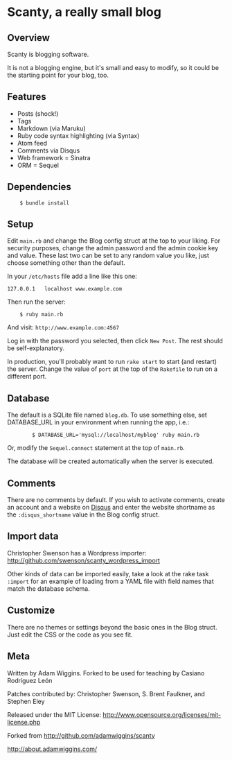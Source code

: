 # Scanty, a really small blog

## Overview

Scanty is blogging software.  

It is not a blogging engine, but it's small and easy to modify, so it could be
the starting point for your blog, too.

## Features

* Posts (shock!)
* Tags
* Markdown (via Maruku)
* Ruby code syntax highlighting (via Syntax)
* Atom feed
* Comments via Disqus
* Web framework = Sinatra
* ORM = Sequel

## Dependencies

        $ bundle install

## Setup

Edit `main.rb` and change the Blog config struct at the top to your liking.  For
security purposes, change the admin password and the admin cookie key and
value.  These last two can be set to any random value you like, just choose
something other than the default.

In your `/etc/hosts` file add a line like this one:

    127.0.0.1   localhost www.example.com

Then run the server:

        $ ruby main.rb

And visit: `http://www.example.com:4567`

Log in with the password you selected, then click `New Post`.  The rest should be
self-explanatory.

In production, you'll probably want to run `rake start` to start (and restart)
the server.  Change the value of `port` at the top of the `Rakefile` to run on a
different port.

## Database

The default is a SQLite file named `blog.db`.  To use something else, set
DATABASE_URL in your environment when running the app, i.e.:

            $ DATABASE_URL='mysql://localhost/myblog' ruby main.rb

Or, modify the `Sequel.connect` statement at the top of `main.rb`.

The database will be created automatically when the server is executed.

## Comments

There are no comments by default.  If you wish to activate comments, create an
account and a website on [Disqus](disqus.com) and enter the website shortname as
the `:disqus_shortname` value in the Blog config struct.

## Import data

Christopher Swenson has a Wordpress importer: http://github.com/swenson/scanty_wordpress_import

Other kinds of data can be imported easily, take a look at the rake task `:import` for an example of loading from a YAML file with field names that match the database schema.

## Customize

There are no themes or settings beyond the basic ones in the Blog struct.  Just
edit the CSS or the code as you see fit.

## Meta

Written by Adam Wiggins. Forked to be used for teaching by Casiano Rodríguez León

Patches contributed by: Christopher Swenson, S. Brent Faulkner, and Stephen Eley

Released under the MIT License: http://www.opensource.org/licenses/mit-license.php

Forked from http://github.com/adamwiggins/scanty

http://about.adamwiggins.com/

